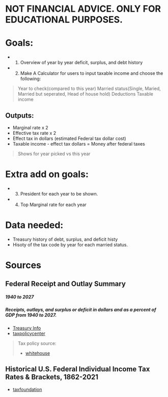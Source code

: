# NOT FINANCIAL ADVICE. ONLY FOR EDUCATIONAL PURPOSES. 

# Goals:
* 1) Overview of year by year deficit, surplus, and debt history
* 2) Make A Calculator for users to input taxable income and choose the following:
> Year to check(compared to this year)
> Married status(Single, Maried, Married but seperated, Head of house hold)
> Deductions 
> Taxable income

## Outputs:
* Marginal rate x 2
* Effective tax rate x 2
* Effect tax in dollars (estimated Federal tax dollar cost)
* Taxable income - effect tax dollars = Money after federal taxes
> Shows for year picked vs this year

# Extra add on goals:
* 3) President for each year to be shown.
* 4) Top Marginal rate for each year

# Data needed:
* Treasury history of debt, surplus, and deficit histy
* Hisoty of the tax code by year for each married status. 

# Sources

## Federal Receipt and Outlay Summary
##### 1940 to 2027
##### Receipts, outlays, and surplus or deficit in dollars and as a percent of GDP from 1940 to 2027.
* [Treasury Info](https://fiscaldata.treasury.gov/datasets/historical-debt-outstanding/historical-debt-outstanding)
* [taxpolicycenter](https://www.taxpolicycenter.org/statistics/federal-receipt-and-outlay-summary)
> Tax policy source:
> * [whitehouse](https://www.whitehouse.gov/omb/historical-tables/)

## Historical U.S. Federal Individual Income Tax Rates & Brackets, 1862-2021
* [taxfoundation](https://taxfoundation.org/historical-income-tax-rates-brackets/)
